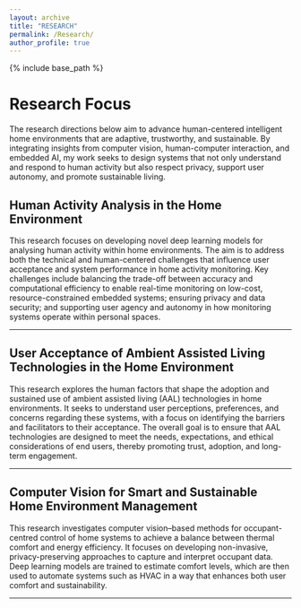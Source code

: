 ```yaml
---
layout: archive
title: "RESEARCH"
permalink: /Research/
author_profile: true
---
```


{% include base_path %}

# Research Focus

The research directions below aim to advance human-centered intelligent home environments that are adaptive, trustworthy, and sustainable. By integrating insights from computer vision, human-computer interaction, and embedded AI, my work seeks to design systems that not only understand and respond to human activity but also respect privacy, support user autonomy, and promote sustainable living.

## Human Activity Analysis in the Home Environment

This research focuses on developing novel deep learning models for analysing human activity within home environments. The aim is to address both the technical and human-centered challenges that influence user acceptance and system performance in home activity monitoring. Key challenges include balancing the trade-off between accuracy and computational efficiency to enable real-time monitoring on low-cost, resource-constrained embedded systems; ensuring privacy and data security; and supporting user agency and autonomy in how monitoring systems operate within personal spaces.

---

## User Acceptance of Ambient Assisted Living Technologies in the Home Environment

This research explores the human factors that shape the adoption and sustained use of ambient assisted living (AAL) technologies in home environments. It seeks to understand user perceptions, preferences, and concerns regarding these systems, with a focus on identifying the barriers and facilitators to their acceptance. The overall goal is to ensure that AAL technologies are designed to meet the needs, expectations, and ethical considerations of end users, thereby promoting trust, adoption, and long-term engagement.

---

## Computer Vision for Smart and Sustainable Home Environment Management

This research investigates computer vision–based methods for occupant-centred control of home systems to achieve a balance between thermal comfort and energy efficiency. It focuses on developing non-invasive, privacy-preserving approaches to capture and interpret occupant data. Deep learning models are trained to estimate comfort levels, which are then used to automate systems such as HVAC in a way that enhances both user comfort and sustainability. 

---
